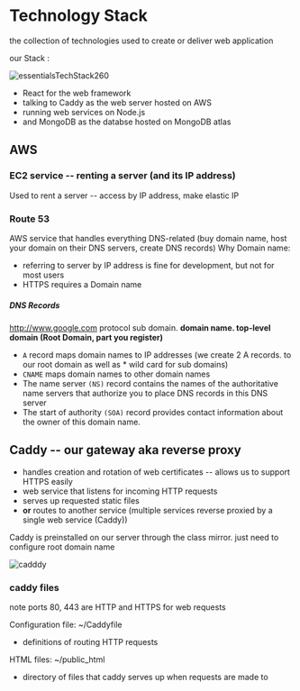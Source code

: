 # Technology Stack

the collection of technologies used to create or deliver web application

our Stack : 

![essentialsTechStack260](https://github.com/user-attachments/assets/f3f068a3-434b-4bc8-9769-e2f92394e32c)

 - React for the web framework
 - talking to Caddy as the web server hosted on AWS
 - running web services on Node.js
 - and MongoDB as the databse hosted on MongoDB atlas



## AWS 

### EC2 service -- renting a server (and its IP address)
Used to rent a server -- access by IP address, make elastic IP

### Route 53
AWS service that handles everything DNS-related (buy domain name, host your domain on their DNS servers, create DNS records)
Why Domain name:
* referring to server by IP address is fine for development, but not for most users
* HTTPS requires a Domain name

##### DNS Records
http://www.google.com
protocol sub domain. **domain name. top-level domain  (Root Domain, part you register)**

- `A` record maps domain names to IP addresses  (we create 2 A records.  to our root domain as well as * wild card for sub domains)
- `CNAME` maps domain names to other domain names
-  The name server `(NS)` record contains the names of the authoritative name servers that authorize you to place DNS records in this DNS server
-  The start of authority `(SOA)` record provides contact information about the owner of this domain name.


## Caddy -- our gateway aka reverse proxy
* handles creation and rotation of web certificates -- allows us to support HTTPS easily
* web service that listens for incoming HTTP requests
* serves up requested static files
* **or** routes to another service (multiple services reverse proxied by a single web service (Caddy))

Caddy is preinstalled on our server through the class mirror. just need to configure root domain name

 ![cadddy](https://github.com/user-attachments/assets/a8659f09-ac09-4e38-865c-5786707b208e)

### caddy files

note ports 80, 443 are HTTP and HTTPS for web requests

Configuration file: ~/Caddyfile
* definitions of  routing HTTP requests

  
HTML files: ~/public_html
* directory of files that caddy serves up when requests are made to 

